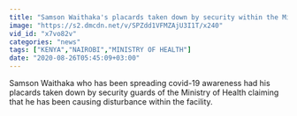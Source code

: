 ```yaml
---
title: "Samson Waithaka's placards taken down by security within the Ministry of Health"
image: "https://s2.dmcdn.net/v/SPZdd1VFMZAjU3I1T/x240"
vid_id: "x7vo82v"
categories: "news"
tags: ["KENYA","NAIROBI","MINISTRY OF HEALTH"]
date: "2020-08-26T05:45:09+03:00"
---
```

Samson Waithaka who has been spreading covid-19 awareness had his placards taken down by security guards of the Ministry of Health claiming that he has been causing disturbance within the facility.
